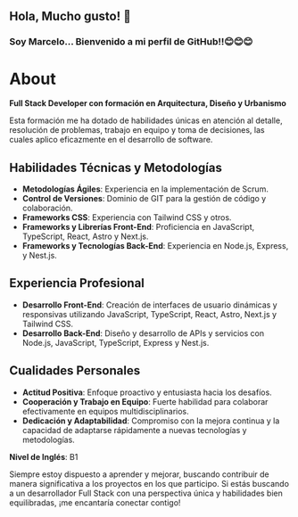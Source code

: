 ## Hola, Mucho gusto! 👋

### Soy Marcelo... Bienvenido a mi perfil de GitHub!!😊😊😊

# About

**Full Stack Developer con formación en Arquitectura, Diseño y Urbanismo**

Esta formación me ha dotado de habilidades únicas en atención al detalle, resolución de problemas, trabajo en equipo y toma de decisiones, las cuales aplico eficazmente en el desarrollo de software.

## Habilidades Técnicas y Metodologías

- **Metodologías Ágiles**: Experiencia en la implementación de Scrum.
- **Control de Versiones**: Dominio de GIT para la gestión de código y colaboración.
- **Frameworks CSS**: Experiencia con Tailwind CSS y otros.
- **Frameworks y Librerías Front-End**: Proficiencia en JavaScript, TypeScript, React, Astro y Next.js.
- **Frameworks y Tecnologías Back-End**: Experiencia en Node.js, Express, y Nest.js.

## Experiencia Profesional

- **Desarrollo Front-End**: Creación de interfaces de usuario dinámicas y responsivas utilizando JavaScript, TypeScript, React, Astro, Next.js y Tailwind CSS.
- **Desarrollo Back-End**: Diseño y desarrollo de APIs y servicios con Node.js, JavaScript, TypeScript, Express y Nest.js.

## Cualidades Personales

- **Actitud Positiva**: Enfoque proactivo y entusiasta hacia los desafíos.
- **Cooperación y Trabajo en Equipo**: Fuerte habilidad para colaborar efectivamente en equipos multidisciplinarios.
- **Dedicación y Adaptabilidad**: Compromiso con la mejora continua y la capacidad de adaptarse rápidamente a nuevas tecnologías y metodologías.

**Nivel de Inglés**: B1

Siempre estoy dispuesto a aprender y mejorar, buscando contribuir de manera significativa a los proyectos en los que participo. Si estás buscando a un desarrollador Full Stack con una perspectiva única y habilidades bien equilibradas, ¡me encantaría conectar contigo!
